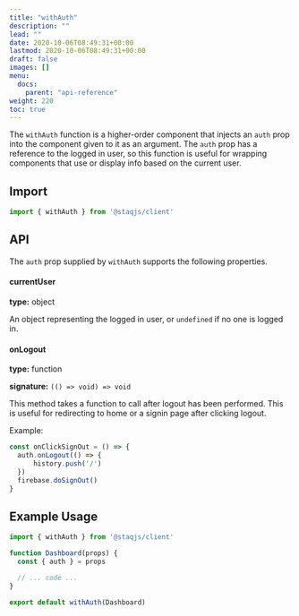 ```yaml
---
title: "withAuth"
description: ""
lead: ""
date: 2020-10-06T08:49:31+00:00
lastmod: 2020-10-06T08:49:31+00:00
draft: false
images: []
menu:
  docs:
    parent: "api-reference"
weight: 220
toc: true
---
```


The `withAuth` function is a higher-order component that injects an
`auth` prop into the component given to it as an argument. The `auth`
prop has a reference to the logged in user, so this function is useful
for wrapping components that use or display info based on the current
user.

## Import

```jsx
import { withAuth } from '@staqjs/client'
```

## API

The `auth` prop supplied by `withAuth` supports the following properties.

#### currentUser

**type:** object

An object representing the logged in user, or `undefined` if
no one is logged in.


#### onLogout

**type:** function

**signature:** `(() => void) => void`

This method takes a function to call after logout has been
performed. This is useful for redirecting to home or a signin page
after clicking logout.

Example:

```jsx
const onClickSignOut = () => {
  auth.onLogout(() => {
      history.push('/')
  })
  firebase.doSignOut()
}
```

## Example Usage

```jsx
import { withAuth } from '@staqjs/client'

function Dashboard(props) {
  const { auth } = props

  // ... code ...
}

export default withAuth(Dashboard)
```
